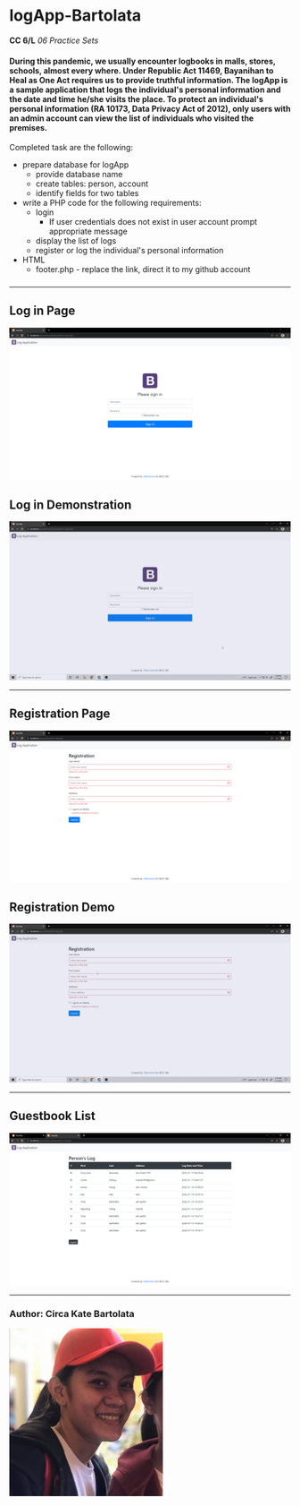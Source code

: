 # logApp-Bartolata

**CC 6/L** *06 Practice Sets*

#### During this pandemic, we usually encounter logbooks in malls, stores, schools, almost every where. Under Republic Act 11469, Bayanihan to Heal as One Act requires us to provide truthful information. The **logApp** is a sample application that logs the individual's personal information and the date and time he/she visits the place. To protect an individual's personal information (RA 10173, Data Privacy Act of 2012), only users with an admin account can view the list of individuals who visited the premises. 

Completed task are the following:

* prepare database for logApp
  * provide database name
  * create tables: person, account
  * identify fields for two tables
* write a PHP code for the following requirements:
  * login
    * If user credentials does not exist in user account prompt appropriate message
  * display the list of logs
  * register or log the individual's personal information
* HTML
  * footer.php - replace the link, direct it to my github account
  ###


---


## Log in Page 
![login](logApp-Bartolata/../img&vid/Login.png)

## Log in Demonstration 
![login demo](logApp-Bartolata/../img&vid/login.gif)

---


## Registration Page
![Registration page](logApp-Bartolata/../img&vid/Registration.png)

## Registration Demo
![Registration Demo](logApp-Bartolata/../img&vid/registration.gif)

---


## Guestbook List
![guestlist](logApp-Bartolata/../img&vid/Guestbook-list.png)

---


### Author: Circa Kate Bartolata
<img src="logApp-Bartolata/../img&vid/author.jpg" width="275" height="300" alt="">